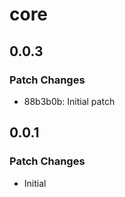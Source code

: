 # core

## 0.0.3

### Patch Changes

- 88b3b0b: Initial patch

## 0.0.1

### Patch Changes

- Initial
